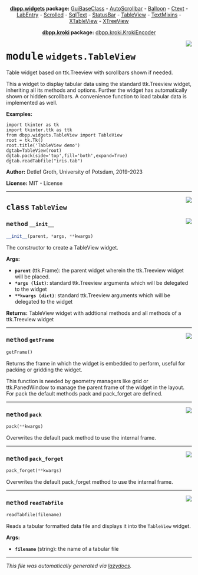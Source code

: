 <center>

**[dbpp.widgets](dbpp.widgets.md) package:** 
[GuiBaseClass](dbpp.widgets.GuiBaseClass.md) -
[AutoScrollbar](dbpp.widgets.AutoScrollbar.md) -
[Balloon](dbpp.widgets.Balloon.md) -
[Ctext](dbpp.widgets.Ctext.md) -
[LabEntry](dbpp.widgets.LabEntry.md) -
[Scrolled](dbpp.widgets.Scrolled.md) -
[SqlText](dbpp.widgets.SqlText.md) -
[StatusBar](dbpp.widgets.StatusBar.md) -
[TableView](dbpp.widgets.TableView.md) -
[TextMixins](dbpp.widgets.TextMixins.md) -
[XTableView](dbpp.widgets.XTableView.md) -
[XTreeView](dbpp.widgets.XTreeView.md) 

**[dbpp.kroki](dbpp.kroki.md) package:** 
[dbpp.kroki.KrokiEncoder](dbpp.kroki.KrokiEncoder.md)

</center>

<!-- markdownlint-disable -->

<a href="../dbpp/widgets/TableView.py#L0"><img align="right" style="float:right;" src="https://img.shields.io/badge/-source-cccccc?style=flat-square" /></a>

# <kbd>module</kbd> `widgets.TableView`
Table widget based on ttk.Treeview with scrollbars shown if needed.  

This a widget to display tabular data using the standard ttk.Treeview widget,  inheriting all its methods and options. Further the widget has automatically shown or hidden scrollbars.  A convenience function to load tabular data is implemented as well. 



**Examples:**
 

```
import tkinter as tk
import tkinter.ttk as ttk
from dbpp.widgets.TableView import TableView 
root = tk.Tk()
root.title('TableView demo')
dgtab=TableView(root)
dgtab.pack(side='top',fill='both',expand=True)
dgtab.readTabfile("iris.tab")
```  

**Author:** Detlef Groth, University of Potsdam, 2019-2023 

**License:** MIT - License 



---

<a href="../dbpp/widgets/TableView.py#L32"><img align="right" style="float:right;" src="https://img.shields.io/badge/-source-cccccc?style=flat-square" /></a>

## <kbd>class</kbd> `TableView`




<a href="../dbpp/widgets/TableView.py#L38"><img align="right" style="float:right;" src="https://img.shields.io/badge/-source-cccccc?style=flat-square" /></a>

### <kbd>method</kbd> `__init__`

```python
__init__(parent, *args, **kwargs)
```

The constructor to create a TableView widget. 



**Args:**
 
 - <b>`parent`</b> (ttk.Frame): the parent widget wherein the ttk.Treeview widget will be placed. 
 - <b>`*args (list)`</b>:  standard ttk.Treeview arguments which will be delegated to the widget 
 - <b>`**kwargs (dict)`</b>:  standard ttk.Treeview arguments which will be delegated to the widget 



**Returns:**
 TableView widget with addtional methods and all methods of a ttk.Treeview widget 




---

<a href="../dbpp/widgets/TableView.py#L55"><img align="right" style="float:right;" src="https://img.shields.io/badge/-source-cccccc?style=flat-square" /></a>

### <kbd>method</kbd> `getFrame`

```python
getFrame()
```

Returns the frame in which the widget is embedded to perform, useful for packing or gridding the widget. 

This function is needed by geometry managers like grid or ttk.PanedWindow to manage the parent frame of the widget in the layout. For pack the default methods pack and pack_forget are defined. 

---

<a href="../dbpp/widgets/TableView.py#L94"><img align="right" style="float:right;" src="https://img.shields.io/badge/-source-cccccc?style=flat-square" /></a>

### <kbd>method</kbd> `pack`

```python
pack(**kwargs)
```

Overwrites the default pack method to use the internal frame. 

---

<a href="../dbpp/widgets/TableView.py#L97"><img align="right" style="float:right;" src="https://img.shields.io/badge/-source-cccccc?style=flat-square" /></a>

### <kbd>method</kbd> `pack_forget`

```python
pack_forget(**kwargs)
```

Overwrites the default pack_forget method to use the internal frame. 

---

<a href="../dbpp/widgets/TableView.py#L64"><img align="right" style="float:right;" src="https://img.shields.io/badge/-source-cccccc?style=flat-square" /></a>

### <kbd>method</kbd> `readTabfile`

```python
readTabfile(filename)
```

Reads a tabular formatted data file and displays it into the `TableView` widget. 



**Args:**
 
 - <b>`filename`</b> (string):  the name of a tabular file 




---

_This file was automatically generated via [lazydocs](https://github.com/ml-tooling/lazydocs)._
